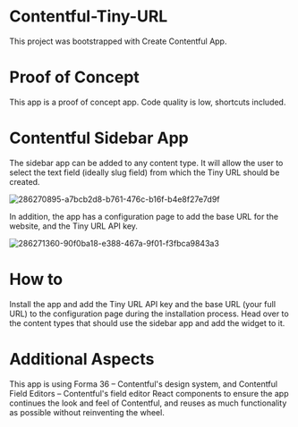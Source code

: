 # Contentful-Tiny-URL
This project was bootstrapped with Create Contentful App.

# Proof of Concept 
This app is a proof of concept app. Code quality is low, shortcuts included.

# Contentful Sidebar App
The sidebar app can be added to any content type. It will allow the user to select the text field (ideally slug field) from which the Tiny URL should be created.

![286270895-a7bcb2d8-b761-476c-b16f-b4e8f27e7d9f](https://github.com/PattoCF/Contentful-Tiny-URL/assets/59477906/7eb2e596-7d9f-4555-839a-dcd1ad23f744)

In addition, the app has a configuration page to add the base URL for the website, and the Tiny URL API key.

![286271360-90f0ba18-e388-467a-9f01-f3fbca9843a3](https://github.com/PattoCF/Contentful-Tiny-URL/assets/59477906/7cddabde-8108-44a7-9493-2cc9645fd647)

# How to
Install the app and add the Tiny URL API key and the base URL (your full URL) to the configuration page during the installation process. Head over to the content types that should use the sidebar app and add the widget to it. 

# Additional Aspects
This app is using Forma 36 – Contentful's design system, and Contentful Field Editors – Contentful's field editor React components to ensure the app continues the look and feel of Contentful, and reuses as much functionality as possible without reinventing the wheel.
